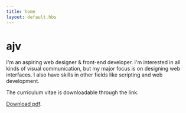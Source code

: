 ```yaml
---
title: home
layout: default.hbs
---
```


# ajv

I'm an aspiring web designer & front-end developer. I'm interested in all kinds of visual communication, but my major focus is on designing web interfaces. I also have skills in other fields like scripting and web development.

The curriculum vitae is downloadable through the link.

<a href="assets/cv/CV-Andreas-johan-virkus.pdf">Download pdf</a>.
